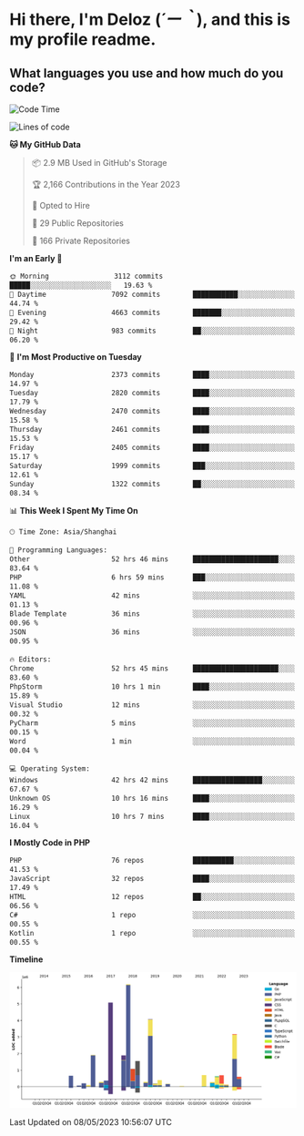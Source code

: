 # **Hi there, I'm Deloz (*´ー｀*), and this is my profile readme.**

## **What languages you use and how much do you code?**

<!--START_SECTION:waka-->
![Code Time](http://img.shields.io/badge/Code%20Time-1%2C411%20hrs%2055%20mins-blue)

![Lines of code](https://img.shields.io/badge/From%20Hello%20World%20I%27ve%20Written-30.6%20million%20lines%20of%20code-blue)

**🐱 My GitHub Data** 

> 📦 2.9 MB Used in GitHub's Storage 
 > 
> 🏆 2,166 Contributions in the Year 2023
 > 
> 💼 Opted to Hire
 > 
> 📜 29 Public Repositories 
 > 
> 🔑 166 Private Repositories 
 > 
**I'm an Early 🐤** 

```text
🌞 Morning                3112 commits        █████░░░░░░░░░░░░░░░░░░░░   19.63 % 
🌆 Daytime                7092 commits        ███████████░░░░░░░░░░░░░░   44.74 % 
🌃 Evening                4663 commits        ███████░░░░░░░░░░░░░░░░░░   29.42 % 
🌙 Night                  983 commits         ██░░░░░░░░░░░░░░░░░░░░░░░   06.20 % 
```
📅 **I'm Most Productive on Tuesday** 

```text
Monday                   2373 commits        ████░░░░░░░░░░░░░░░░░░░░░   14.97 % 
Tuesday                  2820 commits        ████░░░░░░░░░░░░░░░░░░░░░   17.79 % 
Wednesday                2470 commits        ████░░░░░░░░░░░░░░░░░░░░░   15.58 % 
Thursday                 2461 commits        ████░░░░░░░░░░░░░░░░░░░░░   15.53 % 
Friday                   2405 commits        ████░░░░░░░░░░░░░░░░░░░░░   15.17 % 
Saturday                 1999 commits        ███░░░░░░░░░░░░░░░░░░░░░░   12.61 % 
Sunday                   1322 commits        ██░░░░░░░░░░░░░░░░░░░░░░░   08.34 % 
```


📊 **This Week I Spent My Time On** 

```text
🕑︎ Time Zone: Asia/Shanghai

💬 Programming Languages: 
Other                    52 hrs 46 mins      █████████████████████░░░░   83.64 % 
PHP                      6 hrs 59 mins       ███░░░░░░░░░░░░░░░░░░░░░░   11.08 % 
YAML                     42 mins             ░░░░░░░░░░░░░░░░░░░░░░░░░   01.13 % 
Blade Template           36 mins             ░░░░░░░░░░░░░░░░░░░░░░░░░   00.96 % 
JSON                     36 mins             ░░░░░░░░░░░░░░░░░░░░░░░░░   00.95 % 

🔥 Editors: 
Chrome                   52 hrs 45 mins      █████████████████████░░░░   83.60 % 
PhpStorm                 10 hrs 1 min        ████░░░░░░░░░░░░░░░░░░░░░   15.89 % 
Visual Studio            12 mins             ░░░░░░░░░░░░░░░░░░░░░░░░░   00.32 % 
PyCharm                  5 mins              ░░░░░░░░░░░░░░░░░░░░░░░░░   00.15 % 
Word                     1 min               ░░░░░░░░░░░░░░░░░░░░░░░░░   00.04 % 

💻 Operating System: 
Windows                  42 hrs 42 mins      █████████████████░░░░░░░░   67.67 % 
Unknown OS               10 hrs 16 mins      ████░░░░░░░░░░░░░░░░░░░░░   16.29 % 
Linux                    10 hrs 7 mins       ████░░░░░░░░░░░░░░░░░░░░░   16.04 % 
```

**I Mostly Code in PHP** 

```text
PHP                      76 repos            ██████████░░░░░░░░░░░░░░░   41.53 % 
JavaScript               32 repos            ████░░░░░░░░░░░░░░░░░░░░░   17.49 % 
HTML                     12 repos            ██░░░░░░░░░░░░░░░░░░░░░░░   06.56 % 
C#                       1 repo              ░░░░░░░░░░░░░░░░░░░░░░░░░   00.55 % 
Kotlin                   1 repo              ░░░░░░░░░░░░░░░░░░░░░░░░░   00.55 % 
```



**Timeline**

![Lines of Code chart](https://raw.githubusercontent.com/deloz/deloz/main/assets/bar_graph.png)


 Last Updated on 08/05/2023 10:56:07 UTC
<!--END_SECTION:waka-->
